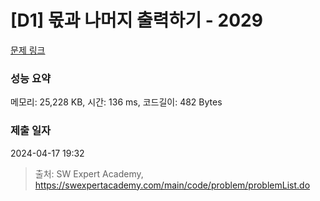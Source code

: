# [D1] 몫과 나머지 출력하기 - 2029 

[문제 링크](https://swexpertacademy.com/main/code/problem/problemDetail.do?contestProbId=AV5QGNvKAtEDFAUq) 

### 성능 요약

메모리: 25,228 KB, 시간: 136 ms, 코드길이: 482 Bytes

### 제출 일자

2024-04-17 19:32



> 출처: SW Expert Academy, https://swexpertacademy.com/main/code/problem/problemList.do